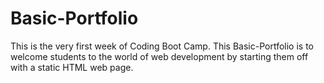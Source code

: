 # Basic-Portfolio

This is the very first week of Coding Boot Camp. This Basic-Portfolio is to welcome students to the world of web development by starting 
them off with a static HTML web page. 
